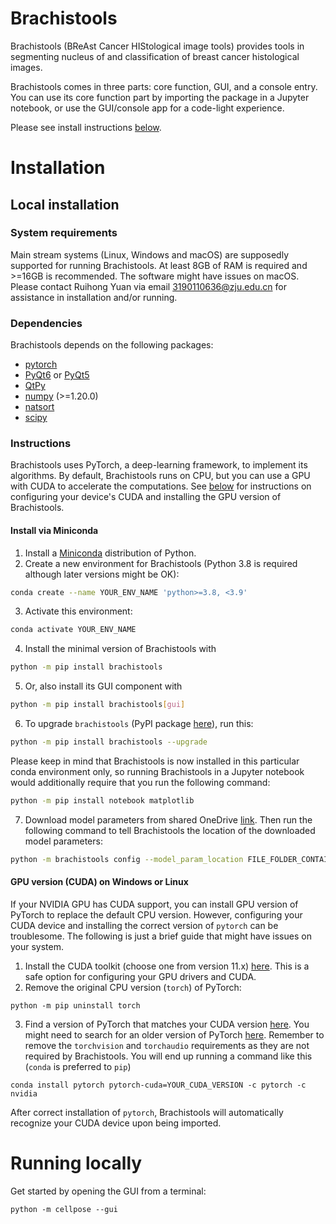 # Brachistools

Brachistools (BReAst Cancer HIStological image tools) provides tools in segmenting nucleus of and classification of breast cancer histological images.

Brachistools comes in three parts: core function, GUI, and a console entry. You can use its core function part by importing the package in a Jupyter notebook, or use the GUI/console app for a code-light experience.

Please see install instructions [below](README.md/#Installation).

# Installation

## Local installation

### System requirements

Main stream systems (Linux, Windows and macOS) are supposedly supported for running Brachistools. At least 8GB of RAM is required and >=16GB is recommended. The software might have issues on macOS. Please contact Ruihong Yuan via email 3190110636@zju.edu.cn for assistance in installation and/or running.

### Dependencies
Brachistools depends on the following packages:
- [pytorch](https://pytorch.org/)
- [PyQt6](http://pyqt.sourceforge.net/Docs/PyQt6/) or [PyQt5](http://pyqt.sourceforge.net/Docs/PyQt5/)
- [QtPy](https://pypi.org/project/QtPy/)
- [numpy](http://www.numpy.org/) (>=1.20.0)
- [natsort](https://natsort.readthedocs.io/en/master/)
- [scipy](https://www.scipy.org/)

### Instructions

Brachistools uses PyTorch, a deep-learning framework, to implement its algorithms. By default, Brachistools runs on CPU, but you can use a GPU with CUDA to accelerate the computations. See [below](README.md#gpu-version-cuda-on-windows-or-linux) for instructions on configuring your device's CUDA and installing the GPU version of Brachistools.

#### Install via Miniconda
1. Install a [Miniconda](https://docs.conda.io/projects/miniconda/en/latest/) distribution of Python.
2. Create a new environment for Brachistools (Python 3.8 is required although later versions might be OK):
```sh
conda create --name YOUR_ENV_NAME 'python>=3.8, <3.9'
```
3. Activate this environment:
```sh
conda activate YOUR_ENV_NAME
```
4. Install the minimal version of Brachistools with
```sh
python -m pip install brachistools
```
5. Or, also install its GUI component with
```sh
python -m pip install brachistools[gui]
```
6. To upgrade `brachistools` (PyPI package [here](https://pypi.org/project/brachistools)), run this:
```sh
python -m pip install brachistools --upgrade
```

Please keep in mind that Brachistools is now installed in this particular conda environment only, so running Brachistools in a Jupyter notebook would additionally require that you run the following command:
```sh
python -m pip install notebook matplotlib
```
7. Download model parameters from shared OneDrive [link](TBD). Then run the following command to tell Brachistools the location of the downloaded model parameters:
```sh
python -m brachistools config --model_param_location FILE_FOLDER_CONTAINING_MODEL_PARAMS
```

#### GPU version (CUDA) on Windows or Linux

If your NVIDIA GPU has CUDA support, you can install GPU version of PyTorch to replace the default CPU version. However, configuring your CUDA device and installing the correct version of `pytorch` can be troublesome. The following is just a brief guide that might have issues on your system.

1. Install the CUDA toolkit (choose one from version 11.x) [here](https://developer.nvidia.com/cuda-toolkit-archive). This is a safe option for configuring your GPU drivers and CUDA.
2. Remove the original CPU version (`torch`) of PyTorch:
```shell
python -m pip uninstall torch
```
3. Find a version of PyTorch that matches your CUDA version [here](https://pytorch.org/get-started/locally/). You might need to search for an older version of PyTorch [here](https://pytorch.org/get-started/previous-versions/). Remember to remove the `torchvision` and `torchaudio` requirements as they are not required by Brachistools. You will end up running a command like this (`conda` is preferred to `pip`)
```shell
conda install pytorch pytorch-cuda=YOUR_CUDA_VERSION -c pytorch -c nvidia
```

After correct installation of `pytorch`, Brachistools will automatically recognize your CUDA device upon being imported.

# Running locally

Get started by opening the GUI from a terminal:
```shell
python -m cellpose --gui
```
